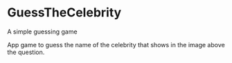 # GuessTheCelebrity
A simple guessing game

App game to guess the name of the celebrity that shows in the image above the question. 
